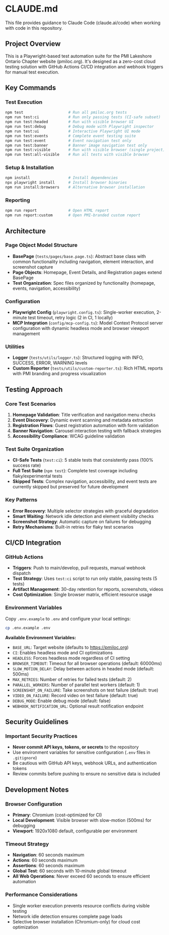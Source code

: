 # CLAUDE.md

This file provides guidance to Claude Code (claude.ai/code) when working with code in this repository.

## Project Overview

This is a Playwright-based test automation suite for the PMI Lakeshore Ontario Chapter website (pmiloc.org). It's designed as a zero-cost cloud testing solution with GitHub Actions CI/CD integration and webhook triggers for manual test execution.

## Key Commands

### Test Execution
```bash
npm test                    # Run all pmiloc.org tests
npm run test:ci             # Run only passing tests (CI-safe subset)
npm run test:headed         # Run with visible browser UI
npm run test:debug          # Debug mode with Playwright inspector
npm run test:ui             # Interactive Playwright UI mode
npm run test:events         # Complete event testing suite
npm run test:event          # Event navigation test only
npm run test:banner         # Banner image navigation test only
npm run test:visible        # Run with visible browser (single project)
npm run test:all-visible    # Run all tests with visible browser
```

### Setup & Installation
```bash
npm install                 # Install dependencies
npx playwright install      # Install browser binaries
npm run install:browsers    # Alternative browser installation
```

### Reporting
```bash
npm run report              # Open HTML report
npm run report:custom       # Open PMI-branded custom report
```

## Architecture

### Page Object Model Structure
- **BasePage** (`tests/pages/base.page.ts`): Abstract base class with common functionality including navigation, element interaction, and screenshot capture
- **Page Objects**: Homepage, Event Details, and Registration pages extend BasePage
- **Test Organization**: Spec files organized by functionality (homepage, events, navigation, accessibility)

### Configuration
- **Playwright Config** (`playwright.config.ts`): Single-worker execution, 2-minute test timeout, retry logic (2 in CI, 1 locally)
- **MCP Integration** (`config/mcp-config.ts`): Model Context Protocol server configuration with dynamic headless mode and browser viewport management

### Utilities
- **Logger** (`tests/utils/logger.ts`): Structured logging with INFO, SUCCESS, ERROR, WARNING levels
- **Custom Reporter** (`tests/utils/custom-reporter.ts`): Rich HTML reports with PMI branding and progress visualization

## Testing Approach

### Core Test Scenarios
1. **Homepage Validation**: Title verification and navigation menu checks
2. **Event Discovery**: Dynamic event scanning and metadata extraction
3. **Registration Flows**: Guest registration automation with form validation
4. **Banner Navigation**: Carousel interaction testing with fallback strategies
5. **Accessibility Compliance**: WCAG guideline validation

### Test Suite Organization
- **CI-Safe Tests** (`test:ci`): 5 stable tests that consistently pass (100% success rate)
- **Full Test Suite** (`npm test`): Complete test coverage including flaky/experimental tests
- **Skipped Tests**: Complex navigation, accessibility, and event tests are currently skipped but preserved for future development

### Key Patterns
- **Error Recovery**: Multiple selector strategies with graceful degradation
- **Smart Waiting**: Network idle detection and element visibility checks
- **Screenshot Strategy**: Automatic capture on failures for debugging
- **Retry Mechanisms**: Built-in retries for flaky test scenarios

## CI/CD Integration

### GitHub Actions
- **Triggers**: Push to main/develop, pull requests, manual webhook dispatch
- **Test Strategy**: Uses `test:ci` script to run only stable, passing tests (5 tests)
- **Artifact Management**: 30-day retention for reports, screenshots, videos
- **Cost Optimization**: Single browser matrix, efficient resource usage

### Environment Variables

Copy `.env.example` to `.env` and configure your local settings:

```bash
cp .env.example .env
```

**Available Environment Variables:**
- `BASE_URL`: Target website (defaults to https://pmiloc.org)
- `CI`: Enables headless mode and CI optimizations
- `HEADLESS`: Forces headless mode regardless of CI setting
- `BROWSER_TIMEOUT`: Timeout for all browser operations (default: 60000ms)
- `SLOW_MOTION_DELAY`: Delay between actions in headed mode (default: 500ms)
- `MAX_RETRIES`: Number of retries for failed tests (default: 2)
- `PARALLEL_WORKERS`: Number of parallel test workers (default: 1)
- `SCREENSHOT_ON_FAILURE`: Take screenshots on test failure (default: true)
- `VIDEO_ON_FAILURE`: Record video on test failure (default: true)
- `DEBUG_MODE`: Enable debug mode (default: false)
- `WEBHOOK_NOTIFICATION_URL`: Optional result notification endpoint

## Security Guidelines

### Important Security Practices
- **Never commit API keys, tokens, or secrets** to the repository
- Use environment variables for sensitive configuration (`.env` files in `.gitignore`)
- Be cautious with GitHub API keys, webhook URLs, and authentication tokens
- Review commits before pushing to ensure no sensitive data is included

## Development Notes

### Browser Configuration
- **Primary**: Chromium (cost-optimized for CI)
- **Local Development**: Visible browser with slow-motion (500ms) for debugging
- **Viewport**: 1920x1080 default, configurable per environment

### Timeout Strategy
- **Navigation**: 60 seconds maximum
- **Actions**: 60 seconds maximum
- **Assertions**: 60 seconds maximum
- **Global Test**: 60 seconds with 10-minute global timeout
- **All Web Operations**: Never exceed 60 seconds to ensure efficient automation

### Performance Considerations
- Single worker execution prevents resource conflicts during visible testing
- Network idle detection ensures complete page loads
- Selective browser installation (Chromium-only) for cloud cost optimization